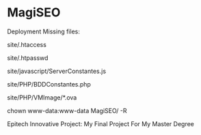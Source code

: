 MagiSEO
=======

Deployment Missing files:

site/.htaccess

site/.htpasswd

site/javascript/ServerConstantes.js

site/PHP/BDDConstantes.php

site/PHP/VMImage/*.ova

chown www-data:www-data MagiSEO/ -R


Epitech Innovative Project: My Final Project For My Master Degree
